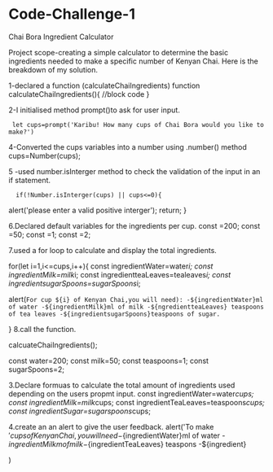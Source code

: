 # Code-Challenge-1

Chai Bora Ingredient Calculator

Project scope-creating a simple calculator to determine the basic ingredients needed to make a specific number of Kenyan Chai.
Here is the breakdown of my solution.

1-declared a function (calculateChaiIngredients)
       function calculateChaiIngredients(){
        //block code
       }

2-I initialised method  prompt()to  ask for user input.

     let cups=prompt('Karibu! How many cups of Chai Bora would you like to make?')

4-Converted the cups variables into a number using .number() method
      cups=Number(cups);
      

5 -used number.isInterger method  to check the validation of the input in an if statement.

      if(!Number.isInterger(cups) || cups<=0){
alert('please enter a valid positive interger');
return;
}

6.Declared  default variables for the ingredients per cup.
const <water>=200;
const <milk>=50;
const <tealeaves>=1;
const <sugarSpoons>=2;

7.used a for loop to calculate and display the total ingredients.

for(let i=1,i<=cups,i++){
const ingredientWater=water*i;
const ingredientMilk=milk*i;
const ingredientteaLeaves=tealeaves*i;
const ingredientsugarSpoons=sugarSpoons*i;

alert(`For cup ${i} of Kenyan Chai,you will need):
-${ingredientWater}ml of water
-${ingredientMilk}ml of milk
-${ngredientteaLeaves} teaspoons of tea leaves
-${ingredientsugarSpoons}teaspoons of sugar.`

}
8.call the function.

calcuateChaiIngredients();


















const water=200;
const milk=50;
const teaspoons=1;
const sugarSpoons=2;

3.Declare formuas to calculate the total amount of ingredients used depending on the users propmt input.
const ingredientWater=water*cups;
const ingredientMilk=milk*cups;
const ingredientTeaLeaves=teaspoons*cups;
const ingredientSugar=sugarspoons*cups;


4.create an an alert to give the user feedback.
alert('To make ${}'cups of Kenyan Chai,you will need
-${ingredientWater}ml of water
-${ingredientMilk} m of milk
-${ingredientTeaLeaves} teaspons
-${ingredient}





)